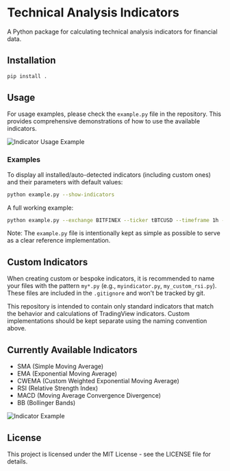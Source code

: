 # Technical Analysis Indicators

A Python package for calculating technical analysis indicators for financial data.

## Installation

```bash
pip install .
```

## Usage

For usage examples, please check the `example.py` file in the repository. This provides comprehensive demonstrations of how to use the available indicators.

![Indicator Usage Example](https://i.imgur.com/x3W1cUr.png)

### Examples

To display all installed/auto-detected indicators (including custom ones) and their parameters with default values:
```bash
python example.py --show-indicators
```

A full working example:
```bash
python example.py --exchange BITFINEX --ticker tBTCUSD --timeframe 1h --start 2025-02-01 --end 2025-04-17
```

Note: The `example.py` file is intentionally kept as simple as possible to serve as a clear reference implementation.

## Custom Indicators

When creating custom or bespoke indicators, it is recommended to name your files with the pattern `my*.py` (e.g., `myindicator.py`, `my_custom_rsi.py`). These files are included in the `.gitignore` and won't be tracked by git.

This repository is intended to contain only standard indicators that match the behavior and calculations of TradingView indicators. Custom implementations should be kept separate using the naming convention above.

## Currently Available Indicators

- SMA (Simple Moving Average)
- EMA (Exponential Moving Average)
- CWEMA (Custom Weighted Exponential Moving Average)
- RSI (Relative Strength Index)
- MACD (Moving Average Convergence Divergence)
- BB (Bollinger Bands)

![Indicator Example](https://i.imgur.com/vpT5PUf.png)

## License

This project is licensed under the MIT License - see the LICENSE file for details.